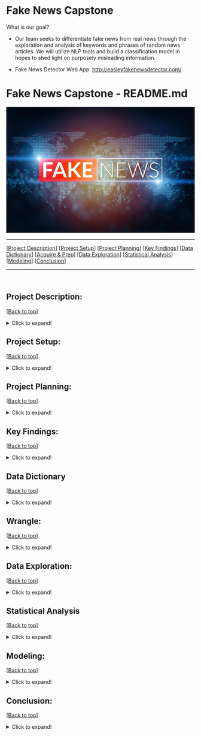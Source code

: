 # Fake News Capstone

What is our goal?
- Our team seeks to differentiate fake news from real news through the exploration and analysis of keywords and phrases of random news articles. We will utilize NLP tools and build a classification model in hopes to shed light on purposely misleading information.

- Fake News Detector Web App: http://easleyfakenewsdetector.com/

# <a name="top"></a> Fake News Capstone - README.md
![Fake News](Photos/fof.jpg)
***
[[Project Description](#project_description)]
[[Project Setup](#setup)]
[[Project Planning](#planning)]
[[Key Findings](#findings)]
[[Data Dictionary](#dictionary)]
[[Acquire & Prep](#acquire_and_prep)]
[[Data Exploration](#explore)]
[[Statistical Analysis](#stats)]
[[Modeling](#model)]
[[Conclusion](#conclusion)]
___
​
## <a name="project_description"></a>Project Description:
[[Back to top](#top)]

<details>
  <summary>Click to expand!</summary>

### Description
- Within this project we will be using the fake news dataset acquired from the Kaggle database.
- We will clean the data through tokenizing, lemmatizing, vectorizing, and removing stop words.
- Then we will explore the data through bigrams and trigrams, while also generating word clouds. 
- Lastly we will make a model that can accurately identify fake news articles.

### Goals
- Create a classification model that can accurately identify fake news and real news articles while utilizing NLP tools like NLTK, Sentiment Analysis, and TF-IDF Vectorizer in addition to the standard data science tools.
- Our secondary goal is to create a public web application that can be used to identify fake news.
- After acquiring our MVP, we would like to create a deep learning model.

### Where did you get the data?
- We acquired the data from the Kaggle online database.

### Data Contents:
- 20,826 unqiue Real articles
- 17,903 unique Fake articles
- 38,729 total unique articles
- date of when the article was posted.
- subject of article
- title of article
- text of article
- clean_title
- clean_text
- is_fake
- title_polarity
- title_subjectivity
- text_polarity
- text_subjectivity

### Link to data: 
https://www.kaggle.com/clmentbisaillon/fake-and-real-news-dataset?select=Fake.csv

</details>

## <a name="setup"></a>Project Setup: 
[[Back to top](#top)]

<details>
  <summary>Click to expand!</summary>

***
    
### Dependencies:

***
 
- utilities.py
        - Follow the instructions to use the latest features
- python
- pandas
- nltk
- re
- numpy
- matplotlib.pyplot
- seaborn
- wordcloud
- PIL
- Scipy
- Sklearn

***
    
### Steps to recreate:
    
***
    - Clone this repository
    - Install utilities.py according to the instructions
    Setup env.py
    - Follow the instructions in the notebook for acquiring the data from GitHub if it's the first time running the notebook

***
    
</details>

## <a name="planning"></a>Project Planning: 
[[Back to top](#top)]
    
<details>
  <summary>Click to expand!</summary>

### Projet Outline:
    
- Acquisition of data through Kaggles online database.

- Prepare and clean data with python/NLP tools - Jupyter Labs
    - Tokenize
    - Lemmatize
    - Remove stop words
    - Vectorize

- Explore data
    - Identify top 10 words in fake news and real news articales.
    - Compare the proportion of words that show up in fake news vs real news.
    - Generate bigrams and trigrams to visualize two to three word sequences and their relationships to fake or real news.
    - Generate single word, bigram, trigram, word clouds to vizualize reiterations for specific words and word sequences.
    - Calculate TF, IDF, TF-IDF.
    - Create a final explore.py with helper fucntions

- Feature Engineering (after MVP)
    - Use sentiment anaylis to add extra features to second iteration model.
    - Add more features based on findings in exploration.

- Modeling
    - Establish baseline
    - Evaluate training data on each calssifcation model type
    - Select MVP model
    - Create final model.py with helper functions

- Presentation
    - Finalize README
    - Create story board
    - Write script
    - Create MVP presentation
    - Practice presentation
    - Record
        
### Hypothesis
- Fake news articles are more prone to be polarized and subjective.
- Text polarity for fake news is less negative than the real news news articles.
- Text subjectivity of fake news articles is less subjective than real news articles.

### Target variable
- is_fake (If the news article is fake news)

</details>

    
## <a name="findings"></a>Key Findings:
[[Back to top](#top)]

<details>
  <summary>Click to expand!</summary>

***
### Explore:
- Findings: 
    - The top words for fake news articles are: trump, said, people, president, one.
    - The top words for real news articles are: said, trump, us, state, would. 
    - The top words for all news articles are: said, trump, us, state, would
    - 50 percent of all articles had trump as a keyword, 54 percent of these instances are fake.
    - Real news articles use words that are more centered around world events and places.
    - Real news articles tend to have the most '... said' bigrams. We identifed this specifc bigram as a quote or statment from and individual.
    - Fake news articles tend to have words with negative connotations such as bigoted, disgusting, pathetic, insane, and idiot. 
    - The higest amkount of instances is associated with the word said at 118359 instances.
    - The word said only occured in 19% of fake articles, while 81% where associated with real news articles.
    - The second highest ammount of intances is associated with the word/name trump at 115797 intances and making up over 53% being in fake news realted articles. 
    - Large amount of twitter usernames present in the text body of fake news. Over 24k twitter usernames total were found in fake news articles as opposed to 800 in real articles over the entirety of our dataset.
    
***
### Statistics:
- Findings:
    - We found that the mean text polarity of fake and real news was not significant enought to reject our null hypothesis. 
    - We found that the mean text subjectivity of fake news greater than the subjectivity of real news.
    -  We discovered that there was little to no significant variance in text polarization, but when it came to the subjectivity, fake news articles were 22% more subjective in nature than real articles.
    
***
### Modeling:
- Findings: 
    - The most reliable model was the logistic regression model with an in sample accuracy of .99 and an out of sample accuarcy of .98.

***
</details>

## <a name="dictionary"></a>Data Dictionary  
[[Back to top](#top)]

<details>
  <summary>Click to expand!</summary>

### Data Used
    
| Attribute | Definition | Data Type |
| ----- | ----- | ----- |
| title  |  The title of the article | string |     
| text |  The text of the article | string |    
| subject | The subject of the article | string |
| date | The date at which the article was posted | string |  
|target| ------------------------------------|---------|
| is_fake | If the news article is fake news | boolean |
| -----|-------------------------------------|-------- |
| clean_title | Cleaned text of articles | string |
| clean_text | Cleaned title of articles | string |
| title_polarity | 1 to -1 the more negative, the more polarization in the article | float |
| title_subjectivity | 0 to 1 the closer to one the more subjective the title is | float |
| text_polarity | 1 to -1 the more negative, the more polarization in the article | float |
| text_subjectivity | 0 to 1 the closer to one the more subjective the article is  | float |
</details>

## <a name="wrangle"></a>Wrangle:
[[Back to top](#top)]

<details>
  <summary>Click to expand!</summary>

### Wrangle.py:
- Gather fake news dataset from Kaggle online database.

### Prepare Data
- To clean the data we had to:
    - Lemmatized
    - Tokenize
    - Vectorized 
    - Remove stop words
    - Remove duplicate rows
    - Remove nulls and NANs

| Function Name | Purpose |
| ----- | ----- |
| _nlp_clean_titles_and_text | This function takes in a dataframe and applies, tokenize, lemmatize, basic_clean, and removes all stop words for each csv file. |
| nlp_basic_clean | Lowercases, removes non-ASCII characters, and removes non-alphanumeric (except ' or \s') from the passed in string. |
| nlp_tokenize | Applies the ToktokTokenizer.tokenize() method to the passed in string. |
| nlp_remove_stopwords |  Generates a list of stop words then adds and/or removes the specified words from that stop word list. Any words from the original string that are not present in the stop word list are added to the filtered word list. Returns the joined filtered word list as a single string. |
| nlp_lemmatize | Applies the ToktokTokenizer.tokenize() method to the passed in string. |
    
- From here we :
    - Combined the two csv files (fake.csv, real.csv)
    - Set the date to data time format

| Function Name |
| ----- | ----- |
| _combine_csv_files |
| _determine_value_in_correct_format |
| _standardize_dates | 
| _drop_empty_rows |
| wrangle_articles |

​
***
    
</details>

## <a name="explore"></a>Data Exploration:
[[Back to top](#top)]

<details>
  <summary>Click to expand!</summary>

***   
    
Findings 1:
![title](Photos/percentFakevsReal.png)
 
### Takeaways:
    -  We found that the the most common fake news words were time, one, donald, people, clinton
    
***   
    
Findings 2:
![title](Photos/word_clouds_rfa2.png)
 
### Takeaways:   
    - Said and donald trump are the tope two words in the fake news related articles. 
    - Said and donald trump are the top two words in the fake news related articles. 
    - This could be related to some quates that were infered by the press. (id like to look into this deeper and actualy compare if these statments match what trump acutaly said)
    
***

Findings 3: (Fake Bigrams)
    
![title](Photos/new1.png)

### Takeaways:   
    - The bigrams for fake news articles are filled with "in house" events and places such as supreme count, republican party, and trumps twitter tag. (Hyper focused on the Republican Party and Trump)

***   
    
Findings 4: (Real Bigrams)
    
![title](Photos/real_bigrams.png)

### Takeaways:   
    - The bigrams for real news are filled with phrases that represent world events, significant moments in time and statments from others. 
    
***   
    
Findings 5: (Trump Fake News Cloud)
    
![title](Photos/trump_fake_cloud.png)

### Takeaways:   
    - This visual represents the word frequency in the articles contraining the word trump (52% of all articles), and that are considered fake news.
    
***
    
Findings 6: (Fake Trigrams)
    
![title](Photos/fake_trigrams.png)

### Takeaways:   
    -
    
***
    
Findings 7: (Real Trigrams)
    
![title](Photos/new2.png)

### Takeaways:   
    -
 
***
    
Findings 8: (Polarity and Subjectivity)

![title](Photos/pol_sub.png)

### Takeaways:   
    - titles overall don't seem to be polarized or subjective
    - text polarity and subjectivity look normally
    distributed. Can perform T-tests
    - fake articles are 46% of the dataset
    - fake_news 22% higher mean subjectivity score

***
    
Findings 9: (Term Ferquency)
    
![title](Photos/TF.png)

### Takeaways:   
    - 

***
    
Findings 10: (Inverse Document Frequency)
    
![title](Photos/IDF.png)

### Takeaways:   
    - 

***
    
Findings 11: (TF-IDF)
    
![title](Photos/TF-IDF.png)

### Takeaways:   
    - 
    
***
    
Findings 11: (Clustering)
![title](Photos/clusters.png)

### Takeaways:   
***

- General trend: As text subjectivity goes up text becomes more polarized in both directions     
    
*** 
**CLUSTER_0** - Is mostly real news articles with close to zero text_polarity and low text_subjectivity on average. This cluster can be named "unbiased_factual".

*** 
**CLUSTER_1** - Articles are mostly fake with close to zero text_polarity and high
    text_subjectivity on average. This cluster contains "unbiased_mostly_non_factual"
    articles.
***
**CLUSTER_2** - Articles are mostly fake articles with a positive mean and median
    text_polarity with high text_subjectivity on average. These are
    "positive_bias_non_factual" articles.
***
**CLUSTER_3** - Articles have a negative mean and median text_polarity with moderate
    text_subjectivity on average. These articles are considered
    "negative_bias_mostly_factual".
***
**CLUSTER_4** - Articles have high negative mean and median values for text_polarity and high
    text_subjectivity on average. These are "negative_bias_non_factual" articles.
***
**CLUSTER_5** - Articles have positive mean and median text_polarity values and a moderate
    text_subjectivity score on average. These are "positive_bias_mostly_factual" articles.
***   

    
    
    
### Explore.py 
| Function Name | Definition |
| ------------ | ------------- |
| _show_counts_and_ratios | This fucntion takes in a dataframe and column name. Will produce a valuecounts for each label and the percetage of the data it represents |
| _percentFakevsReal | This function takes in word_counts and returns a horizontal bar plot of the proportions of Fake vs Real news for the 20 most common words |
| _wordcounts_all | This function takes in word_counts. Makes sure all words for 'fake' and 'all' are greater than 10. Generates a ratio column of fake words to all words and returns a dataframe of all the word counts and ratios for all, fake, and real words |
| _wordcount_fake | This function takes in word_counts. Makes sure all words for 'fake' and 'real' are greater than 10. Generates a ratio column of fake words to real words and returns a dataframe of all the word counts and ratios for all, fake, and real words|
| _wordcount_real | This function takes in word_counts. Makes sure all words for 'fake' and 'real' are greater than 10. Generates a ratio column of real words to fake words and returns a dataframe of all the word counts and ratios for all, fake, and real words |
| _word_clouds_rfa | This function takes in all_words, fake_words, real_words. generates a word cloud for each aurgument with a fig size of (10, 8) and titles of all_cloud, fake_cloud, real_cloud. Returns a set of word clouds for all_words, fake_words, real_words |
| _fake_bigrams | This function takes in fake_words. Generates a horizonalt bar chart with x and y labels for the top 20 fake bigrams. |
| _real_bigrams | This function takes in real_words. Generates a horizontal bar chart with x and y labels for the top 20 real bigrams.  |
| _fake_trigrams | This function takes in fake_words. Generates a horizontal bar chart with x and y labels for the top 20 fake trigrams.  |
| _real_trigrams | This function takes in real_words. Generates a horizontal bar chart with x and y labels for the top 20 real trigrams.  |
| fitclusters | Takes in the train, validate, test samples and the X_train, X_validate, X_test subsets, the number of clusters, the name of the group of clusters, name for the variable to plot on the x-axis, the name for the variable to plot on the y-axis, and the name of the variable used for the hue on the graph. The function uses these parameters to generate a plot of the train data by cluster and a plot of the train data color-coded by the compare_hue variable. |


***

</details>    

## <a name="stats"></a>Statistical Analysis
[[Back to top](#top)]
<details>
  <summary>Click to expand!</summary>

*****
**Stat Test 1**:
*****
- confidence_level = .95
- a = 1 - confidence_level

*** 
    
**T-Test Hypothesis:**
    
- HO: "The mean text polarity of fake news is the not more negative than real news"
- HA: "The mean text polarity of fake news is more negative than real news"
    
***
    
**Results:**
    
- t-stat:  3.3195
- p-value: 0.0009
- Result: We fail to reject the null hypothesis:  The mean text polarity of fake news is the
    not more negative than real news

*** 

*****
**Stat Test 2**:
*****
- confidence_level = .95
- a = 1 - confidence_level
*** 
**T-Test Hypothesis:**
    
- HO: "The mean text subjectivity of fake news is the not more subjective than real news"
- HA: "The mean text subjectivity of fake news is more subjective than real news"

*** 
    
**Results:**
    
- t-stat: 74.0828
- p-value: 0.00
- Result: We reject the null hypothesis. We move forward with the alternative hypothesis:  The
    mean text subjectivity of fake news is more subjective than real news

*** 

</details>  

## <a name="model"></a>Modeling:
[[Back to top](#top)]
<details>
  <summary>Click to expand!</summary>

Summary of modeling choices...
        
### Models
- Will run the following models:
    - Logistic Regression
    - Decision Tree
    - Random Forest
    - K Nearest Neighbors


### Baseline Model

Mode = is_fake = False
Accuracy: .5484


### Model 1 (Logistic Regression)
    
- Training/In-Sample:
    - Accuracy: .99
    - Recall False: .99 
    - Recall True: .98
    
- Validation/Out-of-Sample 
    - Accuracy: .98
    - Recall False: .99
    - Recall True: .97
    
### Model 2 (Decision Tree)
    
- Training/In-Sample: 
    - Accuracy: .91 
    - Recall False: .94
    - Recall True: .88
    
- Validation/Out-of-Sample:
    - Accuracy: .90
    - Recall False: .93
    - Recall True: .86

### Model 3 (Random Forest)
    
- Training/In-Sample: 
    - Accuracy: .96
    - Recall False: .98
    - Recall True: .93
    
- Validation/Out-of-Sample:
    - Accuracy: .95
    - Recall False: .97
    - Recall True: .92
    
### Model 4 (K Nearest Neighbors)
    
- Training/In-Sample: 
    - Accuracy: .89
    - Recall False: .97
    - Recall True: .78
    
- Validation/Out-of-Sample:
    - Accuracy: .84
    - Recall False: .96
    - Recall True: .70

### Model 5 (Naive Bayes - Bernoulli)
    
- Training/In-Sample: 
    - Accuracy: .99
    - Recall False: 1.00
    - Recall True: .99
    
- Validation/Out-of-Sample:
    - Accuracy: .96
    - Recall False: .97
    - Recall True: .96


### Model.py 
| Function Name | Definition |
| ------------ | ------------- |
|  |  |


### Use Table below as a template for all Modeling results for easy comparison:

| Model | Training/In Sample Accuracy | Validation/Out of Sample Accuracy | In Sample Recall False | In Sample Recall True | Out of Sample Recall False | Out of Sample Recall True |
| ------------------- | ----| --- | --- | --- | --- | --- |
| Logistic Regression | .99 | .98 | .99 | .98 | .99 | .97 |
| Decision Tree       | .91 | .90 | .94 | .88 | .93 | .86 |
| Random Forest       | .96 | .95 | .98 | .93 | .97 | .92 |
| K Nearest Neighbors | .89 | .84 | .97 | .78 | .96 | .70 |
| Naive Bayes         | .99 | .96 | 1.0 | .99 | .97 | .96 |

## Best Model:
- Logistic Regression

- Why did you choose this model?
    - This model had the overall highst accuracy of .99 in sample and .98 out of sample.
    - This mode l also had the least amount of overfitting with only a 1% decrease from in sample to out of sample tests.
    - This model also had one of the best recal scores (number of fake news articles predicted / the actual number of fake news articles)
    
## Testing the Model

- Model Test Results
     - Accuracy: .98
     - Recall False: .99
     - Recall True: .97

***

</details>  

## <a name="conclusion"></a>Conclusion:
[[Back to top](#top)]
<details>
  <summary>Click to expand!</summary>

### Conclusion
Throughout this project our team was able to identify the top key words and phrases associated with fake and real news through the use of bigrams, trigams, and word frequency charts.

Through statistical testing, We discovered that there was little to no significant variance 
in text polarization, but when it came to the subjectivity, fake news articles were 22% more subjective in nature than real articles. 

Our team is confident that we have a highly accurate model backed by statistical tests and proven real world implementation. At 98% accuracy we believe that our model can help bring balance to the internet while achieving our ultimate goal of reducing the occurrences of individuals falling victim to fake news.      
    
***

### Recommendations
- we recommend using our application in conjunction with other research knowing that there could be a possibility of bias depending on the data assigned to the model.
- We also recommend cloning our repo and diving deeper with deep learning models and neural networks.

***
    
### Next Steps
- In the future our team would like to look at using the cluster names as new labels to increases our accuracy among new data and features. 
- We would also like to conduct time series analysis on the polarity and subjectivity scores using the dates and time provided in the dataset.    
    
***

</details>  

>>>>>>>>>>>>>>>
